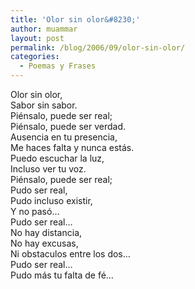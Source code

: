 ```yaml
---
title: 'Olor sin olor&#8230;'
author: muammar
layout: post
permalink: /blog/2006/09/olor-sin-olor/
categories:
  - Poemas y Frases
---
```

Olor sin olor,  
Sabor sin sabor.  
Piénsalo, puede ser real;  
Piénsalo, puede ser verdad.  
Ausencia en tu presencia,  
Me haces falta y nunca estás.  
Puedo escuchar la luz,  
Incluso ver tu voz.  
Piénsalo, puede ser real;  
Pudo ser real,  
Pudo incluso existir,  
Y no pasó&#8230;  
Pudo ser real&#8230;  
No hay distancia,  
No hay excusas,  
Ni obstaculos entre los dos&#8230;  
Pudo ser real&#8230;  
Pudo más tu falta de fé&#8230;